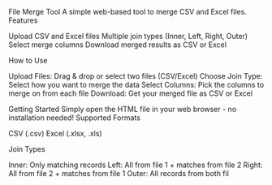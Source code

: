 File Merge Tool
A simple web-based tool to merge CSV and Excel files.
Features

Upload CSV and Excel files
Multiple join types (Inner, Left, Right, Outer)
Select merge columns
Download merged results as CSV or Excel

How to Use

Upload Files: Drag & drop or select two files (CSV/Excel)
Choose Join Type: Select how you want to merge the data
Select Columns: Pick the columns to merge on from each file
Download: Get your merged file as CSV or Excel

Getting Started
Simply open the HTML file in your web browser - no installation needed!
Supported Formats

CSV (.csv)
Excel (.xlsx, .xls)

Join Types

Inner: Only matching records
Left: All from file 1 + matches from file 2
Right: All from file 2 + matches from file 1
Outer: All records from both fil
